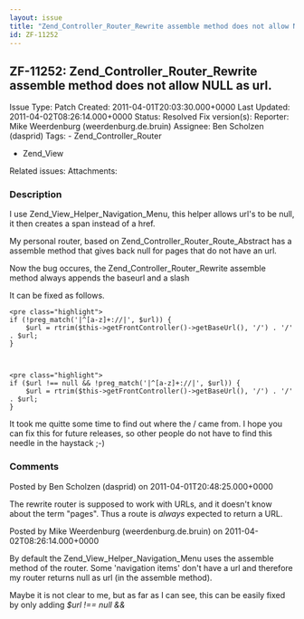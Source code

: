 ```yaml
---
layout: issue
title: "Zend_Controller_Router_Rewrite assemble method does not allow NULL as url."
id: ZF-11252
---
```


ZF-11252: Zend\_Controller\_Router\_Rewrite assemble method does not allow NULL as url.
---------------------------------------------------------------------------------------

 Issue Type: Patch Created: 2011-04-01T20:03:30.000+0000 Last Updated: 2011-04-02T08:26:14.000+0000 Status: Resolved Fix version(s): 
 Reporter:  Mike Weerdenburg (weerdenburg.de.bruin)  Assignee:  Ben Scholzen (dasprid)  Tags: - Zend\_Controller\_Router
- Zend\_View
 
 Related issues: 
 Attachments: 
### Description

I use Zend\_View\_Helper\_Navigation\_Menu, this helper allows url's to be null, it then creates a span instead of a href.

My personal router, based on Zend\_Controller\_Router\_Route\_Abstract has a assemble method that gives back null for pages that do not have an url.

Now the bug occures, the Zend\_Controller\_Router\_Rewrite assemble method always appends the baseurl and a slash

It can be fixed as follows.

 
    <pre class="highlight">
    if (!preg_match('|^[a-z]+://|', $url)) {
        $url = rtrim($this->getFrontController()->getBaseUrl(), '/') . '/' . $url;
    }


 
    <pre class="highlight">
    if ($url !== null && !preg_match('|^[a-z]+://|', $url)) {
        $url = rtrim($this->getFrontController()->getBaseUrl(), '/') . '/' . $url;
    }


It took me quitte some time to find out where the / came from. I hope you can fix this for future releases, so other people do not have to find this needle in the haystack ;-)

 

 

### Comments

Posted by Ben Scholzen (dasprid) on 2011-04-01T20:48:25.000+0000

The rewrite router is supposed to work with URLs, and it doesn't know about the term "pages". Thus a route is _always_ expected to return a URL.

 

 

Posted by Mike Weerdenburg (weerdenburg.de.bruin) on 2011-04-02T08:26:14.000+0000

By default the Zend\_View\_Helper\_Navigation\_Menu uses the assemble method of the router. Some 'navigation items' don't have a url and therefore my router returns null as url (in the assemble method).

Maybe it is not clear to me, but as far as I can see, this can be easily fixed by only adding _$url !== null &&_

 

 